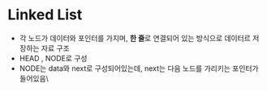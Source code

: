 # Linked List
- 각 노드가 데이터와 포인터를 가지며, **한 줄**로 연결되어 있는 방식으로 데이터르 저장하는 자료 구조
- HEAD , NODE로 구성
- NODE는 data와 next로 구성되어있는데, next는 다음 노드를 가리키는 포인터가 들어있음\
